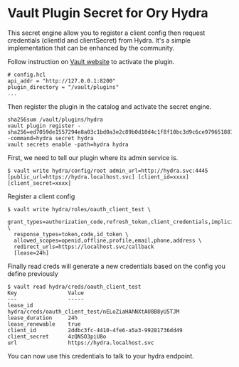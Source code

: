 # Vault Plugin Secret for Ory Hydra

This secret engine allow you to register a client config then request credentials (clientId and clientSecret) from Hydra.
It's a simple implementation that can be enhanced by the community.

Follow instruction on [Vault website](https://www.vaultproject.io/docs/plugin/) to activate the plugin. 

```
# config.hcl
api_addr = "http://127.0.0.1:8200"
plugin_directory = "/vault/plugins"
...
```
Then register the plugin in the catalog and activate the secret engine.
```
sha256sum /vault/plugins/hydra
vault plugin register -sha256=ed7059de1557294e8a03c1bd0a3e2c89b0d10d4c1f8f10bc3d9c6ce979651887 -command=hydra secret hydra
vault secrets enable -path=hydra hydra
```

First, we need to tell our plugin where its admin service is.

```
$ vault write hydra/config/root admin_url=http://hydra.svc:4445 [public_url=https://hydra.localhost.svc] [client_id=xxxx] [client_secret=xxxx]
```

Register a client config

```
$ vault write hydra/roles/oauth_client_test \
  grant_types=authorization_code,refresh_token,client_credentials,implicit \
  response_types=token,code,id_token \
  allowed_scopes=openid,offline,profile,email,phone,address \
  redirect_urls=https://localhost.svc/callback
  [lease=24h]
```

Finally read creds will generate a new credentials based on the config you define previously

```
$ vault read hydra/creds/oauth_client_test
Key                Value
---                -----
lease_id           hydra/creds/oauth_client_test/nELoZiaHAhNXtAU8B8yU5TJM
lease_duration     24h
lease_renewable    true
client_id          2ddbc3fc-4410-4fe6-a5a3-99281736dd49
client_secret      4zQNSO3piU8o
url                https://hydra.localhost.svc

```

You can now use this credentials to talk to your hydra endpoint. 